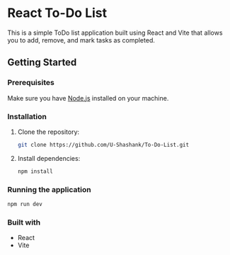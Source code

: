 # React To-Do List

This is a simple ToDo list application built using React and Vite that allows you to add, remove, and mark tasks as completed.


## Getting Started

### Prerequisites

Make sure you have [Node.js](https://nodejs.org/) installed on your machine.

### Installation

1. Clone the repository:

   ```bash
   git clone https://github.com/U-Shashank/To-Do-List.git
   ```

2. Install dependencies:

   ```bash
   npm install
   ```

### Running the application

   ```bash
   npm run dev
   ```
    

### Built with

- React
- Vite